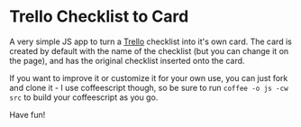 Trello Checklist to Card
===

A very simple JS app to turn a [Trello](http://trello.com) checklist into it's own card. The card is created by default with the name of the checklist (but you can change it on the page), and has the original checklist inserted onto the card.

If you want to improve it or customize it for your own use, you can just fork and clone it - I use coffeescript though, so be sure to run `coffee -o js -cw src` to build your coffeescript as you go.

Have fun!